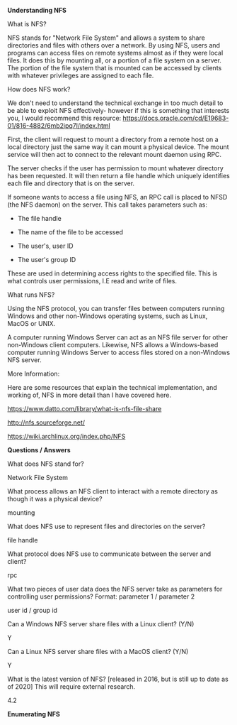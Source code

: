 **Understanding NFS**

What is NFS?

NFS stands for "Network File System" and allows a system to share directories and files with others over a network. By using NFS, users and programs can access files on remote systems almost as if they were local files. It does this by mounting all, or a portion of a file system on a server. The portion of the file system that is mounted can be accessed by clients with whatever privileges are assigned to each file.

How does NFS work?

We don't need to understand the technical exchange in too much detail to be able to exploit NFS effectively- 
however if this is something that interests you, I would recommend this resource: https://docs.oracle.com/cd/E19683-01/816-4882/6mb2ipq7l/index.html

First, the client will request to mount a directory from a remote host on a local directory just the same way it can mount a physical device. The mount service will then act to connect to the relevant mount daemon using RPC.

The server checks if the user has permission to mount whatever directory has been requested. It will then return a file handle which uniquely identifies each file and directory that is on the server.

If someone wants to access a file using NFS, an RPC call is placed to NFSD (the NFS daemon) on the server. This call takes parameters such as:

- The file handle
  
- The name of the file to be accessed
  
- The user's, user ID
  
- The user's group ID

These are used in determining access rights to the specified file. This is what controls user permissions, I.E read and write of files.

 What runs NFS?

Using the NFS protocol, you can transfer files between computers running Windows and other non-Windows operating systems, such as Linux, MacOS or UNIX.

A computer running Windows Server can act as an NFS file server for other non-Windows client computers. Likewise, NFS allows a Windows-based computer running Windows Server to access files stored on a non-Windows NFS server.

More Information:

Here are some resources that explain the technical implementation, and working of, NFS in more detail than I have covered here.

https://www.datto.com/library/what-is-nfs-file-share

http://nfs.sourceforge.net/

https://wiki.archlinux.org/index.php/NFS

**Questions / Answers**

What does NFS stand for?

Network File System

What process allows an NFS client to interact with a remote directory as though it was a physical device?

mounting

What does NFS use to represent files and directories on the server?

file handle

What protocol does NFS use to communicate between the server and client?

rpc

What two pieces of user data does the NFS server take as parameters for controlling user permissions? Format: parameter 1 / parameter 2

user id / group id

Can a Windows NFS server share files with a Linux client? (Y/N)

Y

Can a Linux NFS server share files with a MacOS client? (Y/N)

Y

What is the latest version of NFS? [released in 2016, but is still up to date as of 2020] This will require external research.

4.2

**Enumerating NFS**

